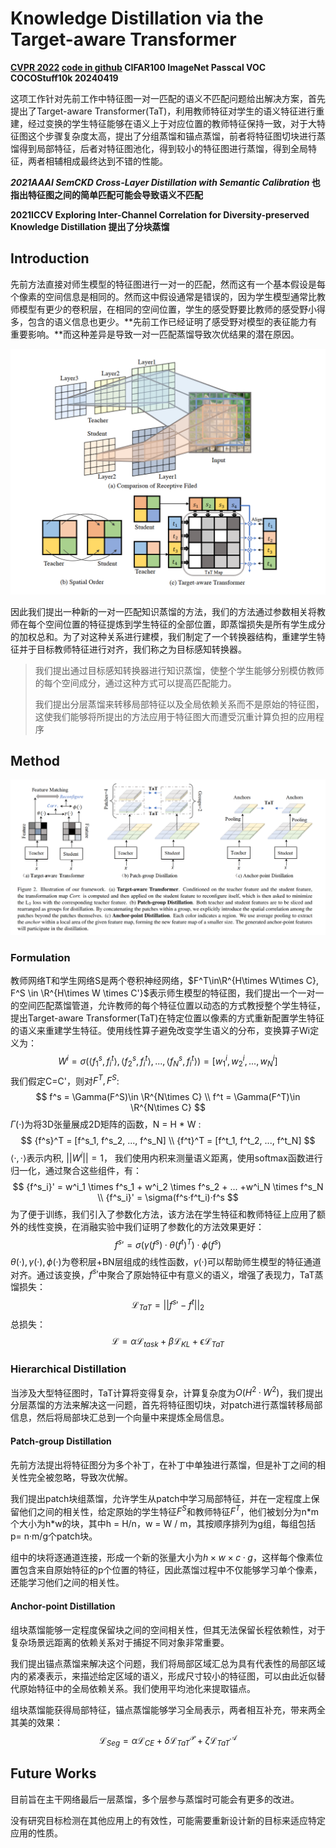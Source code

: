 # Knowledge Distillation via the Target-aware Transformer

**[CVPR 2022](https://openaccess.thecvf.com/content/CVPR2022/html/Lin_Knowledge_Distillation_via_the_Target-Aware_Transformer_CVPR_2022_paper.html)	[code in github](https://github.com/sihaoevery/TaT)	CIFAR100  ImageNet  Passcal VOC  COCOStuff10k	20240419**

这项工作针对先前工作中特征图一对一匹配的语义不匹配问题给出解决方案，首先提出了Target-aware Transformer(TaT)，利用教师特征对学生的语义特征进行重建，经过变换的学生特征能够在语义上于对应位置的教师特征保持一致，对于大特征图这个步骤复杂度太高，提出了分组蒸馏和锚点蒸馏，前者将特征图切块进行蒸馏得到局部特征，后者对特征图池化，得到较小的特征图进行蒸馏，得到全局特征，两者相辅相成最终达到不错的性能。

***2021AAAI SemCKD Cross-Layer Distillation with Semantic Calibration* 也指出特征图之间的简单匹配可能会导致语义不匹配**

**2021ICCV Exploring Inter-Channel Correlation for Diversity-preserved Knowledge Distillation 提出了分块蒸馏**

## Introduction

先前方法直接对师生模型的特征图进行一对一的匹配，然而这有一个基本假设是每个像素的空间信息是相同的。然而这中假设通常是错误的，因为学生模型通常比教师模型有更少的卷积层，在相同的空间位置，学生的感受野要比教师的感受野小得多，包含的语义信息也更少。**先前工作已经证明了感受野对模型的表征能力有重要影响。**而这种差异是导致一对一匹配蒸馏导致次优结果的潜在原因。

![image-20240415143711210](imgs/image-20240415143711210.png)

因此我们提出一种新的一对一匹配知识蒸馏的方法，我们的方法通过参数相关将教师在每个空间位置的特征提炼到学生特征的全部位置，即蒸馏损失是所有学生成分的加权总和。为了对这种关系进行建模，我们制定了一个转换器结构，重建学生特征并于目标教师特征进行对齐，我们称之为目标感知转换器。

> 我们提出通过目标感知转换器进行知识蒸馏，使整个学生能够分别模仿教师的每个空间成分，通过这种方式可以提高匹配能力。
>
> 我们提出分层蒸馏来转移局部特征以及全局依赖关系而不是原始的特征图，这使我们能够将所提出的方法应用于特征图大而遭受沉重计算负担的应用程序

## Method

![image-20240415154457158](imgs/image-20240415154457158.png)

### Formulation

教师网络T和学生网络S是两个卷积神经网络，$F^T\in\R^{H\times W\times C}, F^S \in \R^{H\times W \times C'}$表示师生模型的特征图，我们提出一个一对一的空间匹配蒸馏管道，允许教师的每个特征位置以动态的方式教授整个学生特征，提出Target-aware Transformer(TaT)在特定位置以像素的方式重新配置学生特征的语义来重建学生特征。使用线性算子避免改变学生语义的分布，变换算子Wi定义为：
$$
W^i = \sigma(\langle f^s_1, f^t_i\rangle, \langle f^s_2, f^t_i\rangle, ..., \langle f^s_N, f^t_i\rangle) = [w^i_1, w^i_2, ...,w^i_N]
$$
我们假定C=C'，则对$F^T, F^S$:
$$
f^s = \Gamma(F^S)\in \R^{N\times C} \\
f^t = \Gamma(F^T)\in \R^{N\times C}
$$
$\Gamma(·)$为将3D张量展成2D矩阵的函数，N = H \* W :
$$
{f^s}^T = [f^s_1, f^s_2, ..., f^s_N] \\
{f^t}^T = [f^t_1, f^t_2, ..., f^t_N]
$$
$\langle·,· \rangle$表示内积, $||W^i||=1$， 我们使用内积来测量语义距离，使用softmax函数进行归一化，通过聚合这些组件，有：
$$
{f^s_i}' = w^i_1 \times f^s_1 + w^i_2 \times f^s_2 + ... +w^i_N \times f^s_N \\
{f^s_i}' = \sigma(f^s·f^t_i)·f^s
$$
为了便于训练，我们引入了参数化方法，该方法在学生特征和教师特征上应用了额外的线性变换，在消融实验中我们证明了参数化的方法效果更好：
$$
{f^s}' = \sigma(\gamma(f^s)·\theta(f^t)^T)·\phi(f^s)
$$
$\theta(·), \gamma(·), \phi(·)$为卷积层+BN层组成的线性函数，$\gamma(·)$可以帮助师生模型的特征通道对齐。通过该变换，${f^s}'$中聚合了原始特征中有意义的语义，增强了表现力，TaT蒸馏损失：
$$
\mathcal{L}_{TaT} = ||{f^s}' - f^t||_2
$$
总损失：
$$
\mathcal{L} = \alpha\mathcal{L}_{task} + \beta\mathcal{L}_{KL} + \epsilon\mathcal{L}_{TaT}
$$

### Hierarchical Distillation

当涉及大型特征图时，TaT计算将变得复杂，计算复杂度为$O(H^2·W^2)$，我们提出分层蒸馏的方法来解决这一问题，首先将特征图切块，对patch进行蒸馏转移局部信息，然后将局部块汇总到一个向量中来提炼全局信息。

#### Patch-group Distillation

先前方法提出将特征图分为多个补丁，在补丁中单独进行蒸馏，但是补丁之间的相关性完全被忽略，导致次优解。

我们提出patch块组蒸馏，允许学生从patch中学习局部特征，并在一定程度上保留他们之间的相关性，给定原始的学生特征$F^S$和教师特征$F^T$，他们被划分为n\*m个大小为h\*w的块，其中h = H/n，w = W / m，其按顺序排列为g组，每组包括p= n·m/g个patch块。

组中的块将逐通道连接，形成一个新的张量大小为$h\times w\times c·g$，这样每个像素位置包含来自原始特征的p个位置的特征，因此蒸馏过程中不仅能够学习单个像素，还能学习他们之间的相关性。

#### Anchor-point Distillation

组块蒸馏能够一定程度保留块之间的空间相关性，但其无法保留长程依赖性，对于复杂场景远距离的依赖关系对于捕捉不同对象非常重要。

我们提出锚点蒸馏来解决这个问题，我们将局部区域汇总为具有代表性的局部区域内的紧凑表示，来描述给定区域的语义，形成尺寸较小的特征图，可以由此近似替代原始特征中的全局依赖关系。我们使用平均池化来提取锚点。

组块蒸馏能获得局部特征，锚点蒸馏能够学习全局表示，两者相互补充，带来两全其美的效果：
$$
\mathcal{L}_{Seg} = \alpha\mathcal{L}_{CE} + \delta\mathcal{L}_{TaT}^\mathcal{P} + \zeta\mathcal{L}_{TaT}^\mathcal{A}
$$

## Future Works

目前旨在主干网络最后一层蒸馏，多个层参与蒸馏时可能会有更多的改进。

没有研究目标检测在其他应用上的有效性，可能需要重新设计新的目标来适应特定应用的性质。
